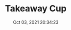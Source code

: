 ---
id: 103
title: Takeaway Cup 
file-slug: takeaway-cup
date: Oct 03, 2021 20:34:23
feature: false
category: icons
angle: dynamic
clay: https://3dicons.sgp1.cdn.digitaloceanspaces.com/v1/dynamic/clay/takeaway-cup-dynamic-clay.png
gradient: https://3dicons.sgp1.cdn.digitaloceanspaces.com/v1/dynamic/gradient/takeaway-cup-dynamic-gradient.png
color: https://3dicons.sgp1.cdn.digitaloceanspaces.com/v1/dynamic/color/takeaway-cup-dynamic-color.png
premium: https://3dicons.sgp1.cdn.digitaloceanspaces.com/v1/dynamic/premium/takeaway-cup-dynamic-premium.png
---